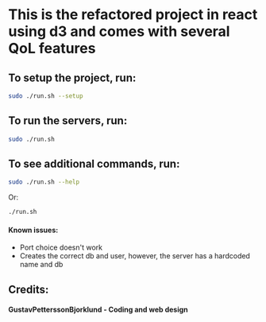 # This is the refactored project in react using d3 and comes with several QoL features

## To setup the project, run: 
```bash
sudo ./run.sh --setup
```

## To run the servers, run:
```bash
sudo ./run.sh
```

## To see additional commands, run:
```bash
sudo ./run.sh --help
```
Or:
```bash
./run.sh
```
#### Known issues:
- Port choice doesn't work
- Creates the correct db and user, however, the server has a hardcoded name and db

## Credits:
#### GustavPetterssonBjorklund - Coding and web design
